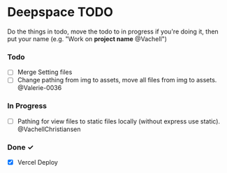 # Deepspace TODO

Do the things in todo, move the todo to in progress if you're doing it, then put your name (e.g. "Work on **project name** @Vachell")

### Todo

- [ ] Merge Setting files
- [ ] Change pathing from img to assets, move all files from img to assets. @Valerie-0036

### In Progress

- [ ] Pathing for view files to static files locally (without express use static). @VachellChristiansen

### Done ✓

- [x] Vercel Deploy
